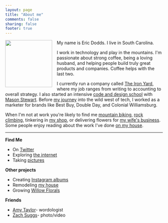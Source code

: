 ```yaml
---
layout: page
title: "About me"
comments: false
sharing: false
footer: true
---
```


<img style="float: left; margin: 0 15px 0px 0; display: inline-block; border-radius: 0px;" title="me" src="http://ericdodds.com/v2/wp-content/uploads/2012/06/self-portrait.jpg" alt="" width="150" height="150" />

My name is Eric Dodds. I live in South Carolina.

I work in technology and play in the mountains. I'm passionate about strong coffee, being a loving husband, and helping people build truly great products and companies. Coffee helps with the last two. 

I currently run a company called <a href="http://theironyard.com">The Iron Yard</a>, where my job ranges from writing to accounting to overall strategy. I also started an intensive <a href="https://vimeo.com/64245253">code and design school</a> with <a href="http://twitter.com/masondesu">Mason Stewart</a>. Before <a href="http://ericdodds.com/follow-your-procrastination/">my journey</a> into the wild west of tech, I worked as a marketer for brands like Best Buy, Double Day, and Colonial Williamsburg.  

When I'm not at work you're likely to find me <a href="http://www.flickr.com/photos/ericdodds/8463080254/in/photostream"> mountain biking</a>, <a href="http://www.flickr.com/photos/ericdodds/8500860202/in/photostream">rock climbing</a>, tinkering in <a href="http://www.flickr.com/photos/ericdodds/6540110637/in/photostream">my shop</a>, or delivering flowers for <a href="http://willowflorals.com">my wife's business</a>. Some people enjoy reading about the work I've done <a href="http://dontwaitfor.us/"> on my house</a>. 

<hr>

<div class="about-container">
  <strong>Find Me</strong>
  <ul>
    <li>On <a href="http://twitter.com/ericdodds">Twitter</a></li>
          <li>Exploring <a href="https://gimmebar.com/loves/ericdodds">the internet</a></li>
    <li>Taking <a href="http://www.flickr.com/photos/ericdodds">pictures</a></li>
  </ul>
</div>

<div class="about-container">
  <strong>Other projects</strong>
  <ul>
    <li>Creating <a href="http://timelygram.com/">Instagram albums</a></li>
          <li>Remodeling <a href="http://dontwaitfor.us/">my house</a></li>
    <li>Growing <a href="http://willowflorals.com">Willow Florals</a></li>
  </ul>
</div>

<div class="about-container">
<strong>Friends</strong>
  <ul>
    <li><a href="http://www.wordology.org">Amy Taylor</a>- wordologist</li>
    <li><a href="http://zachsuggs.com">Zach Suggs</a>- photo/video</li>
  </ul>
</div>
